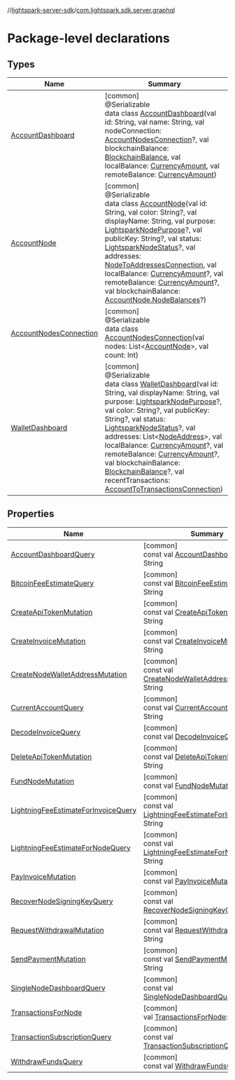 //[lightspark-server-sdk](../../index.md)/[com.lightspark.sdk.server.graphql](index.md)

# Package-level declarations

## Types

| Name | Summary |
|---|---|
| [AccountDashboard](-account-dashboard/index.md) | [common]<br>@Serializable<br>data class [AccountDashboard](-account-dashboard/index.md)(val id: String, val name: String, val nodeConnection: [AccountNodesConnection](-account-nodes-connection/index.md)?, val blockchainBalance: [BlockchainBalance](../com.lightspark.sdk.server.model/-blockchain-balance/index.md), val localBalance: [CurrencyAmount](../com.lightspark.sdk.server.model/-currency-amount/index.md), val remoteBalance: [CurrencyAmount](../com.lightspark.sdk.server.model/-currency-amount/index.md)) |
| [AccountNode](-account-node/index.md) | [common]<br>@Serializable<br>data class [AccountNode](-account-node/index.md)(val id: String, val color: String?, val displayName: String, val purpose: [LightsparkNodePurpose](../com.lightspark.sdk.server.model/-lightspark-node-purpose/index.md)?, val publicKey: String?, val status: [LightsparkNodeStatus](../com.lightspark.sdk.server.model/-lightspark-node-status/index.md)?, val addresses: [NodeToAddressesConnection](../com.lightspark.sdk.server.model/-node-to-addresses-connection/index.md), val localBalance: [CurrencyAmount](../com.lightspark.sdk.server.model/-currency-amount/index.md)?, val remoteBalance: [CurrencyAmount](../com.lightspark.sdk.server.model/-currency-amount/index.md)?, val blockchainBalance: [AccountNode.NodeBalances](-account-node/-node-balances/index.md)?) |
| [AccountNodesConnection](-account-nodes-connection/index.md) | [common]<br>@Serializable<br>data class [AccountNodesConnection](-account-nodes-connection/index.md)(val nodes: List&lt;[AccountNode](-account-node/index.md)&gt;, val count: Int) |
| [WalletDashboard](-wallet-dashboard/index.md) | [common]<br>@Serializable<br>data class [WalletDashboard](-wallet-dashboard/index.md)(val id: String, val displayName: String, val purpose: [LightsparkNodePurpose](../com.lightspark.sdk.server.model/-lightspark-node-purpose/index.md)?, val color: String?, val publicKey: String?, val status: [LightsparkNodeStatus](../com.lightspark.sdk.server.model/-lightspark-node-status/index.md)?, val addresses: List&lt;[NodeAddress](../com.lightspark.sdk.server.model/-node-address/index.md)&gt;, val localBalance: [CurrencyAmount](../com.lightspark.sdk.server.model/-currency-amount/index.md)?, val remoteBalance: [CurrencyAmount](../com.lightspark.sdk.server.model/-currency-amount/index.md)?, val blockchainBalance: [BlockchainBalance](../com.lightspark.sdk.server.model/-blockchain-balance/index.md)?, val recentTransactions: [AccountToTransactionsConnection](../com.lightspark.sdk.server.model/-account-to-transactions-connection/index.md)) |

## Properties

| Name | Summary |
|---|---|
| [AccountDashboardQuery](-account-dashboard-query.md) | [common]<br>const val [AccountDashboardQuery](-account-dashboard-query.md): String |
| [BitcoinFeeEstimateQuery](-bitcoin-fee-estimate-query.md) | [common]<br>const val [BitcoinFeeEstimateQuery](-bitcoin-fee-estimate-query.md): String |
| [CreateApiTokenMutation](-create-api-token-mutation.md) | [common]<br>const val [CreateApiTokenMutation](-create-api-token-mutation.md): String |
| [CreateInvoiceMutation](-create-invoice-mutation.md) | [common]<br>const val [CreateInvoiceMutation](-create-invoice-mutation.md): String |
| [CreateNodeWalletAddressMutation](-create-node-wallet-address-mutation.md) | [common]<br>const val [CreateNodeWalletAddressMutation](-create-node-wallet-address-mutation.md): String |
| [CurrentAccountQuery](-current-account-query.md) | [common]<br>const val [CurrentAccountQuery](-current-account-query.md): String |
| [DecodeInvoiceQuery](-decode-invoice-query.md) | [common]<br>const val [DecodeInvoiceQuery](-decode-invoice-query.md): String |
| [DeleteApiTokenMutation](-delete-api-token-mutation.md) | [common]<br>const val [DeleteApiTokenMutation](-delete-api-token-mutation.md): String |
| [FundNodeMutation](-fund-node-mutation.md) | [common]<br>const val [FundNodeMutation](-fund-node-mutation.md): String |
| [LightningFeeEstimateForInvoiceQuery](-lightning-fee-estimate-for-invoice-query.md) | [common]<br>const val [LightningFeeEstimateForInvoiceQuery](-lightning-fee-estimate-for-invoice-query.md): String |
| [LightningFeeEstimateForNodeQuery](-lightning-fee-estimate-for-node-query.md) | [common]<br>const val [LightningFeeEstimateForNodeQuery](-lightning-fee-estimate-for-node-query.md): String |
| [PayInvoiceMutation](-pay-invoice-mutation.md) | [common]<br>const val [PayInvoiceMutation](-pay-invoice-mutation.md): String |
| [RecoverNodeSigningKeyQuery](-recover-node-signing-key-query.md) | [common]<br>const val [RecoverNodeSigningKeyQuery](-recover-node-signing-key-query.md): String |
| [RequestWithdrawalMutation](-request-withdrawal-mutation.md) | [common]<br>const val [RequestWithdrawalMutation](-request-withdrawal-mutation.md): String |
| [SendPaymentMutation](-send-payment-mutation.md) | [common]<br>const val [SendPaymentMutation](-send-payment-mutation.md): String |
| [SingleNodeDashboardQuery](-single-node-dashboard-query.md) | [common]<br>const val [SingleNodeDashboardQuery](-single-node-dashboard-query.md): String |
| [TransactionsForNode](-transactions-for-node.md) | [common]<br>val [TransactionsForNode](-transactions-for-node.md): String |
| [TransactionSubscriptionQuery](-transaction-subscription-query.md) | [common]<br>const val [TransactionSubscriptionQuery](-transaction-subscription-query.md): String |
| [WithdrawFundsQuery](-withdraw-funds-query.md) | [common]<br>const val [WithdrawFundsQuery](-withdraw-funds-query.md): String |
